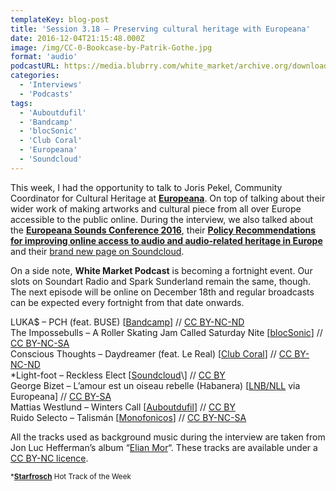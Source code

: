 ```yaml
---
templateKey: blog-post
title: 'Session 3.18 – Preserving cultural heritage with Europeana'
date: 2016-12-04T21:15:48.000Z
image: /img/CC-0-Bookcase-by-Patrik-Gothe.jpg
format: 'audio'
podcastURL: https://media.blubrry.com/white_market/archive.org/download/WhiteMarket-20161204-Session318/WhiteMarket-20161204-Session318.mp3
categories:
  - 'Interviews'
  - 'Podcasts'
tags:
  - 'Auboutdufil'
  - 'Bandcamp'
  - 'blocSonic'
  - 'Club Coral'
  - 'Europeana'
  - 'Soundcloud'
---
```


This week, I had the opportunity to talk to Joris Pekel, Community Coordinator for Cultural Heritage at [**Europeana**](http://www.europeana.eu/portal/en). On top of talking about their wider work of making artworks and cultural piece from all over Europe accessible to the public online. During the interview, we also talked about the [**Europeana Sounds Conference 2016**](http://www.europeanasounds.eu/europeana-sounds-conference-2016), their [**Policy Recommendations for improving online access to audio and audio-related heritage in Europe**](http://www.europeanasounds.eu/wp-content/uploads/2016/11/160430-D3.4-policy-recommendations-eSounds.pdf) and their [brand new page on Soundcloud](https://soundcloud.com/europeana).

On a side note, **White Market Podcast** is becoming a fortnight event. Our slots on Soundart Radio and Spark Sunderland remain the same, though. The next episode will be online on December 18th and regular broadcasts can be expected every fortnight from that date onwards.

LUKA$ – PCH (feat. BUSE) \[[Bandcamp](https://lukaswithadollarsign.bandcamp.com/album/eighteen)\] // [CC BY-NC-ND](https://creativecommons.org/licenses/by-nc-nd/3.0/)  
The Impossebulls – A Roller Skating Jam Called Saturday Nite \[[blocSonic](http://blocsonic.com/releases/bsmx0151)\] // [CC BY-NC-SA](https://creativecommons.org/licenses/by-nc-sa/4.0/)  
Conscious Thoughts – Daydreamer (feat. Le Real) \[[Club Coral](https://clubcoral.bandcamp.com/track/daydreamer-ft-le-real)\] // [CC BY-NC-ND](https://creativecommons.org/licenses/by-nc-nd/3.0/)  
\*Light-foot – Reckless Elect \[[Soundcloud](https://soundcloud.com/light-foot/reckless-elect?)\] // [CC BY](https://creativecommons.org/licenses/by/3.0/)  
George Bizet – L’amour est un oiseau rebelle (Habanera) \[[LNB/NLL](https://soundcloud.com/latvijas-nacionala-biblioteka/sets/carmen) via Europeana\] // [CC BY-SA](https://creativecommons.org/licenses/by-sa/3.0/)  
Mattias Westlund – Winters Call \[[Auboutdufil](http://www.auboutdufil.com/index.php?id=488)\] // [CC BY](https://creativecommons.org/licenses/by/3.0/deed.fr)  
Ruido Selecto – Talismán \[[Monofonicos](http://monofonicos.net/mns006-va-colores-paralelos/)\] // [CC BY-NC-SA](https://creativecommons.org/licenses/by-nc-sa/2.5/co/)

All the tracks used as background music during the interview are taken from Jon Luc Hefferman’s album “[Elian Mor](http://freemusicarchive.org/music/Jon_Luc_Hefferman/Production_Music_2/)“. These tracks are available under a [CC BY-NC licence](https://creativecommons.org/licenses/by-nc/3.0/).

<small>\***[Starfrosch](https://starfrosch.com/hot-100/)** Hot Track of the Week</small>
